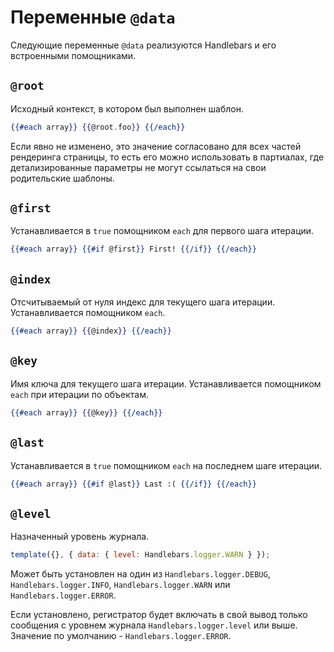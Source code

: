 # Переменные `@data`

Следующие переменные `@data` реализуются Handlebars и его встроенными помощниками.

## `@root`

Исходный контекст, в котором был выполнен шаблон.

```handlebars
{{#each array}} {{@root.foo}} {{/each}}
```

Если явно не изменено, это значение согласовано для всех частей рендеринга страницы, то есть его можно использовать в партиалах, где детализированные параметры не могут ссылаться на свои родительские шаблоны.

## `@first`

Устанавливается в `true` помощником `each` для первого шага итерации.

```handlebars
{{#each array}} {{#if @first}} First! {{/if}} {{/each}}
```

## `@index`

Отсчитываемый от нуля индекс для текущего шага итерации. Устанавливается помощником `each`.

```handlebars
{{#each array}} {{@index}} {{/each}}
```

## `@key`

Имя ключа для текущего шага итерации. Устанавливается помощником `each` при итерации по объектам.

```handlebars
{{#each array}} {{@key}} {{/each}}
```

## `@last`

Устанавливается в `true` помощником `each` на последнем шаге итерации.

```handlebars
{{#each array}} {{#if @last}} Last :( {{/if}} {{/each}}
```

## `@level`

Назначенный уровень журнала.

```js
template({}, { data: { level: Handlebars.logger.WARN } });
```

Может быть установлен на один из `Handlebars.logger.DEBUG`,` Handlebars.logger.INFO`, `Handlebars.logger.WARN` или` Handlebars.logger.ERROR`.

Если установлено, регистратор будет включать в свой вывод только сообщения с уровнем журнала `Handlebars.logger.level` или выше.
Значение по умолчанию - `Handlebars.logger.ERROR`.
